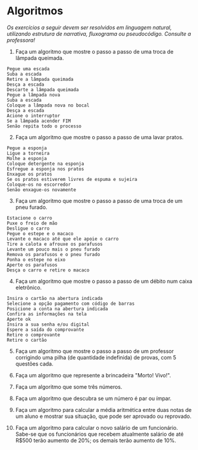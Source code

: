 # Algoritmos

_Os exercícios a seguir devem ser resolvidos em linguagem natural, utilizando estrutura de narrativa, fluxograma ou pseudocódigo. Consulte a professora!_

1. Faça um algoritmo que mostre o passo a passo de uma troca de lâmpada queimada.
```
Pegue uma escada
Suba a escada
Retire a lâmpada queimada
Desça a escada
Descarte a lâmpada queimada
Pegue a lâmpada nova
Suba a escada
Coloque a lâmpada nova no bocal
Desça a escada 
Acione o interruptor
Se a lâmpada acender FIM
Senão repita todo o processo
```
2. Faça um algoritmo que mostre o passo a passo de uma lavar pratos.
```
Pegue a esponja
Ligue a torneira
Molhe a esponja
Coloque detergente na esponja
Esfregue a esponja nos pratos
Enxague os pratos
Se os pratos estiverem livres de espuma e sujeira
Coloque-os no escorredor
Senão enxague-os novamente
```
3. Faça um algoritmo que mostre o passo a passo de uma troca de um pneu furado.
```
Estacione o carro
Puxe o freio de mão
Desligue o carro
Pegue o estepe e o macaco
Levante o macaco até que ele apoie o carro
Tire a calota e afrouxe os parafusos
Levante um pouco mais o pneu furado
Remova os parafusos e o pneu furado
Ponha o estepe no eixo
Aperte os parafusos
Desça o carro e retire o macaco
```
4. Faça um algoritmo que mostre o passo a passo de um débito num caixa eletrônico.
```
Insira o cartão na abertura indicada
Selecione a opção pagamento com código de barras
Posicione a conta na abertura indicada
Confira as informações na tela
Aperte ok
Insira a sua senha e/ou digital
Espere a saída do comprovante
Retire o comprovante
Retire o cartão
```
5. Faça um algoritmo que mostre o passo a passo de um professor corrigindo uma pilha (de quantidade indefinida) de provas, com 5 questões cada.

6. Faça um algoritmo que represente a brincadeira "Morto! Vivo!".

7. Faça um algoritmo que some três números.

8. Faça um algoritmo que descubra se um número é par ou ímpar.

9. Faça um algoritmo para calcular a média aritmética entre duas notas de um aluno e mostrar sua situação, que pode ser aprovado ou reprovado.

10. Faça um algoritmo para calcular o novo salário de um funcionário. Sabe-se que os funcionários que recebem atualmente salário de até R$500 terão aumento de 20%; os demais terão aumento de 10%.
